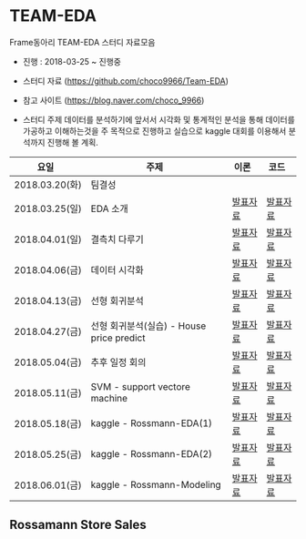 # TEAM-EDA
Frame동아리 TEAM-EDA 스터디 자료모음
- 진행 : 2018-03-25 ~ 진행중

* 스터디 자료 (https://github.com/choco9966/Team-EDA)
* 참고 사이트 (https://blog.naver.com/choco_9966)

* 스터디 주제
데이터를 분석하기에 앞서서 시각화 및 통계적인 분석을 통해 데이터를 가공하고 이해하는것을 주 목적으로 진행하고 실습으로 kaggle 대회를 이용해서 분석까지 진행해 볼 계획.


|요일   |주제   |이론   |코드   |
|---|---|---|---|
|2018.03.20(화)|팀결성|
|2018.03.25(일)|EDA 소개|[발표자료](https://blog.naver.com/choco_9966/221236770723)|[발표자료](https://blog.naver.com/choco_9966/221236770723)
|2018.04.01(일)|결측치 다루기|[발표자료](https://blog.naver.com/choco_9966/221241322294)|[발표자료](https://blog.naver.com/choco_9966/221236770723)
|2018.04.06(금)|데이터 시각화|[발표자료](https://blog.naver.com/choco_9966/221241322294)|[발표자료](https://blog.naver.com/choco_9966/221236770723)
|2018.04.13(금)|선형 회귀분석|[발표자료](https://blog.naver.com/choco_9966/221241322294)|[발표자료](https://blog.naver.com/choco_9966/221236770723)
|2018.04.27(금)|선형 회귀분석(실습) - House price predict|[발표자료](https://blog.naver.com/choco_9966/221253617024)|[발표자료](https://blog.naver.com/choco_9966/221236770723)
|2018.05.04(금)|추후 일정 회의|[발표자료](https://blog.naver.com/choco_9966/221236770723)|[발표자료](https://blog.naver.com/choco_9966/221236770723)
|2018.05.11(금)|SVM - support vectore machine|[발표자료](https://blog.naver.com/choco_9966/221236770723)|[발표자료](https://blog.naver.com/choco_9966/221236770723)
|2018.05.18(금)|kaggle - Rossmann-EDA(1)|[발표자료](https://blog.naver.com/choco_9966/221236770723)|[발표자료](https://blog.naver.com/choco_9966/221236770723)
|2018.05.25(금)|kaggle - Rossmann-EDA(2)|[발표자료](https://blog.naver.com/choco_9966/221236770723)|[발표자료](https://blog.naver.com/choco_9966/221236770723)
|2018.06.01(금)|kaggle - Rossmann-Modeling|[발표자료](https://blog.naver.com/choco_9966/221236770723)|[발표자료](https://blog.naver.com/choco_9966/221236770723)

## Rossamann Store Sales
